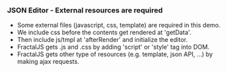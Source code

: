 ### JSON Editor - External resources are required ###

* Some external files (javascript, css, template) are required in this demo.
* We include css before the contents get rendered at 'getData'.
* Then include js/tmpl at 'afterRender' and initialize the editor.
* FractalJS gets .js and .css by adding 'script' or 'style' tag into DOM.
* FractalJS gets other type of resources (e.g. template, json API, ...) by making ajax requests.
